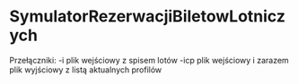 # SymulatorRezerwacjiBiletowLotniczych

Przełączniki:
-i plik wejściowy z spisem lotów
-icp plik wejściowy i zarazem plik wyjściowy z listą aktualnych profilów

